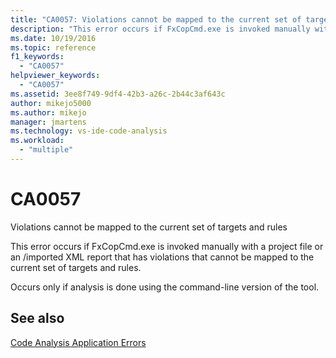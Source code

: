 ```yaml
---
title: "CA0057: Violations cannot be mapped to the current set of targets and rules"
description: "This error occurs if FxCopCmd.exe is invoked manually with a project file or an imported XML report that has violations that cannot be mapped to the current set of targets and rules."
ms.date: 10/19/2016
ms.topic: reference
f1_keywords:
  - "CA0057"
helpviewer_keywords:
  - "CA0057"
ms.assetid: 3ee8f749-9df4-42b3-a26c-2b44c3af643c
author: mikejo5000
ms.author: mikejo
manager: jmartens
ms.technology: vs-ide-code-analysis
ms.workload:
  - "multiple"
---
```

# CA0057

Violations cannot be mapped to the current set of targets and rules

This error occurs if FxCopCmd.exe is invoked manually with a project file or an /imported XML report that has violations that cannot be mapped to the current set of targets and rules.

Occurs only if analysis is done using the command-line version of the tool.

## See also
[Code Analysis Application Errors](../code-quality/code-analysis-application-errors.md)

